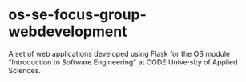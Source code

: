 # os-se-focus-group-webdevelopment
A set of web applications developed using Flask for the OS module "Introduction to Software Engineering" at CODE University of Applied Sciences.
